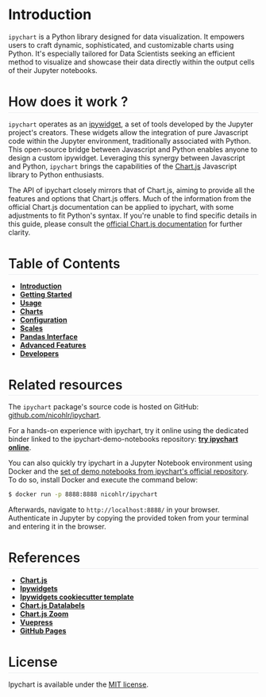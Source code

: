 # Introduction

`ipychart` is a Python library designed for data visualization. It empowers users to craft dynamic, sophisticated, and customizable charts using Python. It's especially tailored for Data Scientists seeking an efficient method to visualize and showcase their data directly within the output cells of their Jupyter notebooks.

<p style="font-size:1.65rem;font-weight:600;line-height:1.25!important;margin-bottom:0;padding-top:4.6rem;padding-bottom:.3rem;margin-top:-3.1rem;border-bottom:1px solid #eaecef;">How does it work ?</p>

`ipychart` operates as an [ipywidget](https://ipywidgets.readthedocs.io/en/stable/), a set of tools developed by the Jupyter project's creators. These widgets allow the integration of pure Javascript code within the Jupyter environment, traditionally associated with Python. This open-source bridge between Javascript and Python enables anyone to design a custom ipywidget. Leveraging this synergy between Javascript and Python, `ipychart` brings the capabilities of the [Chart.js](https://www.chartjs.org/) Javascript library to Python enthusiasts.

The API of ipychart closely mirrors that of Chart.js, aiming to provide all the features and options that Chart.js offers. Much of the information from the official Chart.js documentation can be applied to ipychart, with some adjustments to fit Python's syntax. If you're unable to find specific details in this guide, please consult the [official Chart.js documentation](https://www.chartjs.org/docs/latest/) for further clarity.

<p style="font-size:1.65rem;font-weight:600;line-height:1.25!important;margin-bottom:0;padding-top:4.6rem;padding-bottom:.3rem;margin-top:-3.1rem;border-bottom:1px solid #eaecef;">Table of Contents</p>

- [**Introduction**](/ipychart/user_guide/introduction)
- [**Getting Started**](/ipychart/user_guide/getting_started)
- [**Usage**](/ipychart/user_guide/usage)
- [**Charts**](/ipychart/user_guide/charts)
- [**Configuration**](/ipychart/user_guide/configuration)
- [**Scales**](/ipychart/user_guide/scales)
- [**Pandas Interface**](/ipychart/user_guide/pandas)
- [**Advanced Features**](/ipychart/user_guide/advanced)
- [**Developers**](/ipychart/developer_guide/development_installation)

<p style="font-size:1.65rem;font-weight:600;line-height:1.25!important;margin-bottom:0;padding-top:4.6rem;padding-bottom:.3rem;margin-top:-3.1rem;border-bottom:1px solid #eaecef;">Related resources</p>

The `ipychart` package's source code is hosted on GitHub: [github.com/nicohlr/ipychart](https://github.com/nicohlr/ipychart).

For a hands-on experience with ipychart, try it online using the dedicated binder linked to the ipychart-demo-notebooks repository: [**try ipychart online**](https://mybinder.org/v2/gh/nicohlr/ipychart/master?labpath=examples).

You can also quickly try ipychart in a Jupyter Notebook environment using Docker and the [set of demo notebooks from ipychart's official repository](https://github.com/nicohlr/ipychart/tree/master/examples). To do so, install Docker and execute the command below:

```sh
$ docker run -p 8888:8888 nicohlr/ipychart
```

Afterwards, navigate to `http://localhost:8888/` in your browser. Authenticate in Jupyter by copying the provided token from your terminal and entering it in the browser.

<p style="font-size:1.65rem;font-weight:600;line-height:1.25!important;margin-bottom:0;padding-top:4.6rem;padding-bottom:.3rem;margin-top:-3.1rem;border-bottom:1px solid #eaecef;">References</p>

- [**Chart.js**](https://www.chartjs.org/)
- [**Ipywidgets**](https://ipywidgets.readthedocs.io/en/latest/index.html)
- [**Ipywidgets cookiecutter template**](https://github.com/jupyter-widgets/widget-ts-cookiecutter)
- [**Chart.js Datalabels**](https://github.com/chartjs/chartjs-plugin-datalabels)
- [**Chart.js Zoom**](https://github.com/chartjs/chartjs-plugin-zoom)
- [**Vuepress**](https://vuepress.vuejs.org/)
- [**GitHub Pages**](https://pages.github.com/)

<p style="font-size:1.65rem;font-weight:600;line-height:1.25!important;margin-bottom:0;padding-top:4.6rem;padding-bottom:.3rem;margin-top:-3.1rem;border-bottom:1px solid #eaecef;">License</p>

Ipychart is available under the [MIT license](https://opensource.org/licenses/MIT).